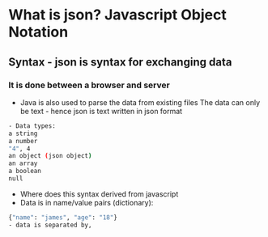 # What is json? Javascript Object Notation
## Syntax - json is syntax for exchanging data
### It is done between a browser and server

- Java is also used to parse the data from existing files 
The data can only be text - hence json is text written in json format

```bash
- Data types:
a string
a number
"4", 4
an object (json object)
an array
a boolean
null
```
- Where does this syntax derived from javascript
- Data is in name/value pairs (dictionary):

```bash
{"name": "james", "age": "18"}
- data is separated by, 



```

